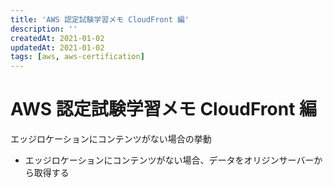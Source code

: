 ```yaml
---
title: 'AWS 認定試験学習メモ CloudFront 編'
description: ''
createdAt: 2021-01-02
updatedAt: 2021-01-02
tags: [aws, aws-certification]
---
```


# AWS 認定試験学習メモ CloudFront 編

エッジロケーションにコンテンツがない場合の挙動

- エッジロケーションにコンテンツがない場合、データをオリジンサーバーから取得する
